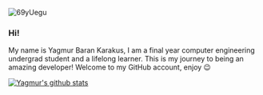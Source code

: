 
<!-- SCM Music Player https://www.scmplayer.net -->
<script type="text/javascript" src="https://www.scmplayer.net/script.js" 
data-config="{'skin':'skins/black/skin.css','volume':50,'autoplay':false,'shuffle':false,'repeat':1,'placement':'top','showplaylist':false,'playlist':[{'title':'1','url':'https://www.youtube.com/watch?v=rY0WxgSXdEE'}]}" ></script>
<!-- SCM Music Player script end -->

![69yUegu](https://user-images.githubusercontent.com/51532355/142621854-5ee4ac1d-e29c-48b0-afbe-0108b6e1895c.gif)

### Hi!
My name is Yagmur Baran Karakus, I am a final year computer engineering undergrad student and a lifelong learner. This is my journey to being an amazing developer!
Welcome to my GitHub account, enjoy 😉



[![Yagmur's github stats](https://github-readme-stats.vercel.app/api?username=yagmurbarank)](https://github.com/anuraghazra/github-readme-stats)
